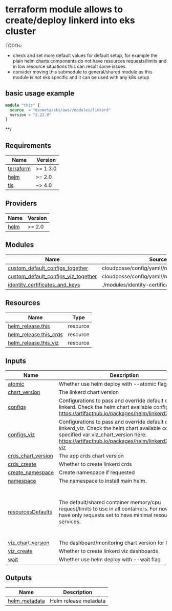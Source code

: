 <!-- BEGINNING OF PRE-COMMIT-TERRAFORM DOCS HOOK -->

# terraform module allows to create/deploy linkerd into eks cluster
TODOs:
 - check and set more default values for default setup, for example the plain helm charts components do not have resources requests/limits and in low resource situations this can result some issues
 - consider moving this submodule to general/shared module as this module is not eks specific and it can be used with any k8s setup

## basic usage example
```terraform
module "this" {
  source  = "dasmeta/eks/aws//modules/linkerd"
  version = "2.22.0"
}
```

**/

## Requirements

| Name | Version |
|------|---------|
| <a name="requirement_terraform"></a> [terraform](#requirement\_terraform) | >= 1.3.0 |
| <a name="requirement_helm"></a> [helm](#requirement\_helm) | >= 2.0 |
| <a name="requirement_tls"></a> [tls](#requirement\_tls) | ~> 4.0 |

## Providers

| Name | Version |
|------|---------|
| <a name="provider_helm"></a> [helm](#provider\_helm) | >= 2.0 |

## Modules

| Name | Source | Version |
|------|--------|---------|
| <a name="module_custom_default_configs_together"></a> [custom\_default\_configs\_together](#module\_custom\_default\_configs\_together) | cloudposse/config/yaml//modules/deepmerge | 1.0.2 |
| <a name="module_custom_default_configs_viz_together"></a> [custom\_default\_configs\_viz\_together](#module\_custom\_default\_configs\_viz\_together) | cloudposse/config/yaml//modules/deepmerge | 1.0.2 |
| <a name="module_identity_certificates_and_keys"></a> [identity\_certificates\_and\_keys](#module\_identity\_certificates\_and\_keys) | ./modules/identity-certificates-and-keys | n/a |

## Resources

| Name | Type |
|------|------|
| [helm_release.this](https://registry.terraform.io/providers/hashicorp/helm/latest/docs/resources/release) | resource |
| [helm_release.this_crds](https://registry.terraform.io/providers/hashicorp/helm/latest/docs/resources/release) | resource |
| [helm_release.this_viz](https://registry.terraform.io/providers/hashicorp/helm/latest/docs/resources/release) | resource |

## Inputs

| Name | Description | Type | Default | Required |
|------|-------------|------|---------|:--------:|
| <a name="input_atomic"></a> [atomic](#input\_atomic) | Whether use helm deploy with --atomic flag | `bool` | `false` | no |
| <a name="input_chart_version"></a> [chart\_version](#input\_chart\_version) | The linkerd chart version | `string` | `"1.16.11"` | no |
| <a name="input_configs"></a> [configs](#input\_configs) | Configurations to pass and override default ones for linkerd. Check the helm chart available configs  here: https://artifacthub.io/packages/helm/linkerd2/linkerd2 | `any` | `{}` | no |
| <a name="input_configs_viz"></a> [configs\_viz](#input\_configs\_viz) | Configurations to pass and override default ones for linkerd\_viz. Check the helm chart available configs for specified var.viz\_chart\_version here: https://artifacthub.io/packages/helm/linkerd2/linkerd-viz | `any` | `{}` | no |
| <a name="input_crds_chart_version"></a> [crds\_chart\_version](#input\_crds\_chart\_version) | The app crds chart version | `string` | `"1.8.0"` | no |
| <a name="input_crds_create"></a> [crds\_create](#input\_crds\_create) | Whether to create linkerd crds | `bool` | `true` | no |
| <a name="input_create_namespace"></a> [create\_namespace](#input\_create\_namespace) | Create namespace if requested | `bool` | `true` | no |
| <a name="input_namespace"></a> [namespace](#input\_namespace) | The namespace to install main helm. | `string` | `"linkerd"` | no |
| <a name="input_resourcesDefaults"></a> [resourcesDefaults](#input\_resourcesDefaults) | The default/shared container memory/cpu request/limits to use in all containers. For now we have only requests set to have minimal resources for services. | `any` | <pre>{<br/>  "cpu": {<br/>    "request": "100m"<br/>  },<br/>  "memory": {<br/>    "request": "128Mi"<br/>  }<br/>}</pre> | no |
| <a name="input_viz_chart_version"></a> [viz\_chart\_version](#input\_viz\_chart\_version) | The dashboard/monitoring chart version for linkerd | `string` | `"30.12.11"` | no |
| <a name="input_viz_create"></a> [viz\_create](#input\_viz\_create) | Whether to create linkerd viz dashboards | `bool` | `true` | no |
| <a name="input_wait"></a> [wait](#input\_wait) | Whether use helm deploy with --wait flag | `bool` | `true` | no |

## Outputs

| Name | Description |
|------|-------------|
| <a name="output_helm_metadata"></a> [helm\_metadata](#output\_helm\_metadata) | Helm release metadata |
<!-- END OF PRE-COMMIT-TERRAFORM DOCS HOOK -->
